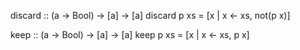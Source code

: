 
discard :: (a -> Bool) -> [a] -> [a]
discard p xs = [x | x <- xs, not(p x)]

keep :: (a -> Bool) -> [a] -> [a]
keep p xs = [x | x <- xs, p x]